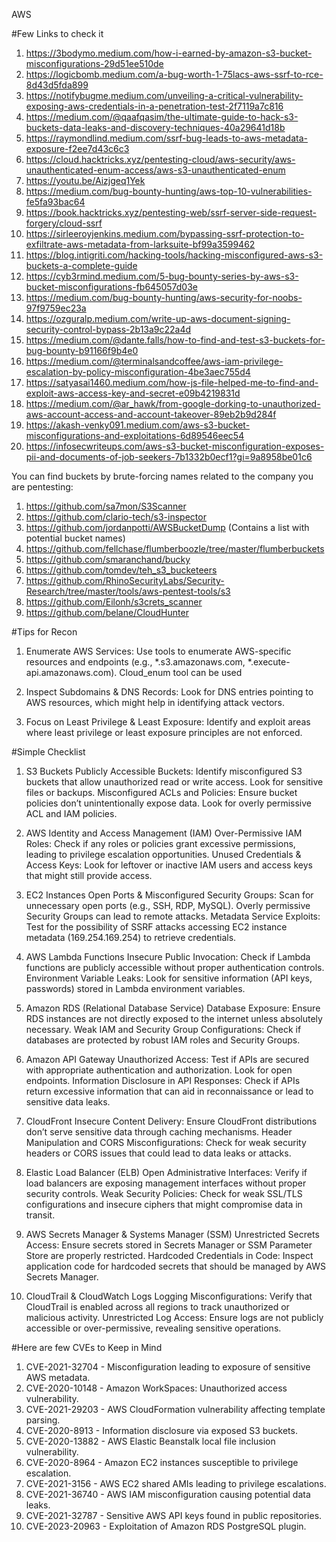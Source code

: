 AWS 

#Few Links to check it 
1. https://3bodymo.medium.com/how-i-earned-by-amazon-s3-bucket-misconfigurations-29d51ee510de
2. https://logicbomb.medium.com/a-bug-worth-1-75lacs-aws-ssrf-to-rce-8d43d5fda899
3. https://notifybugme.medium.com/unveiling-a-critical-vulnerability-exposing-aws-credentials-in-a-penetration-test-2f7119a7c816
4. https://medium.com/@qaafqasim/the-ultimate-guide-to-hack-s3-buckets-data-leaks-and-discovery-techniques-40a29641d18b
5. https://raymondlind.medium.com/ssrf-bug-leads-to-aws-metadata-exposure-f2ee7d43c6c3
6. https://cloud.hacktricks.xyz/pentesting-cloud/aws-security/aws-unauthenticated-enum-access/aws-s3-unauthenticated-enum
7. https://youtu.be/Aizjgeq1Yek
8. https://medium.com/bug-bounty-hunting/aws-top-10-vulnerabilities-fe5fa93bac64
9. https://book.hacktricks.xyz/pentesting-web/ssrf-server-side-request-forgery/cloud-ssrf
10. https://sirleeroyjenkins.medium.com/bypassing-ssrf-protection-to-exfiltrate-aws-metadata-from-larksuite-bf99a3599462
11. https://blog.intigriti.com/hacking-tools/hacking-misconfigured-aws-s3-buckets-a-complete-guide
12. https://cyb3rmind.medium.com/5-bug-bounty-series-by-aws-s3-bucket-misconfigurations-fb645057d03e
13. https://medium.com/bug-bounty-hunting/aws-security-for-noobs-97f9759ec23a
14. https://ozguralp.medium.com/write-up-aws-document-signing-security-control-bypass-2b13a9c22a4d
15. https://medium.com/@dante.falls/how-to-find-and-test-s3-buckets-for-bug-bounty-b91166f9b4e0
16. https://medium.com/@terminalsandcoffee/aws-iam-privilege-escalation-by-policy-misconfiguration-4be3aec755d4
17. https://satyasai1460.medium.com/how-js-file-helped-me-to-find-and-exploit-aws-access-key-and-secret-e09b4219831d
18. https://medium.com/@ar_hawk/from-google-dorking-to-unauthorized-aws-account-access-and-account-takeover-89eb2b9d284f
19. https://akash-venky091.medium.com/aws-s3-bucket-misconfigurations-and-exploitations-6d89546eec54
20. https://infosecwriteups.com/aws-s3-bucket-misconfiguration-exposes-pii-and-documents-of-job-seekers-7b1332b0ecf1?gi=9a8958be01c6



You can find buckets by brute-forcing names related to the company you are pentesting:

1. https://github.com/sa7mon/S3Scanner
2. https://github.com/clario-tech/s3-inspector
3. https://github.com/jordanpotti/AWSBucketDump (Contains a list with potential bucket names)
4. https://github.com/fellchase/flumberboozle/tree/master/flumberbuckets
5. https://github.com/smaranchand/bucky
6. https://github.com/tomdev/teh_s3_bucketeers
7. https://github.com/RhinoSecurityLabs/Security-Research/tree/master/tools/aws-pentest-tools/s3
8. https://github.com/Eilonh/s3crets_scanner
9. https://github.com/belane/CloudHunter



#Tips for Recon
1. Enumerate AWS Services: Use tools to enumerate AWS-specific resources and endpoints (e.g., *.s3.amazonaws.com, *.execute-api.amazonaws.com).
	Cloud_enum tool can be used

2. Inspect Subdomains & DNS Records: Look for DNS entries pointing to AWS resources, which might help in identifying attack vectors.

3. Focus on Least Privilege & Least Exposure: Identify and exploit areas where least privilege or least exposure principles are not enforced.

#Simple Checklist
1. S3 Buckets
Publicly Accessible Buckets: Identify misconfigured S3 buckets that allow unauthorized read or write access. Look for sensitive files or backups.
Misconfigured ACLs and Policies: Ensure bucket policies don’t unintentionally expose data. Look for overly permissive ACL and IAM policies.

2. AWS Identity and Access Management (IAM)
Over-Permissive IAM Roles: Check if any roles or policies grant excessive permissions, leading to privilege escalation opportunities.
Unused Credentials & Access Keys: Look for leftover or inactive IAM users and access keys that might still provide access.

3. EC2 Instances
Open Ports & Misconfigured Security Groups: Scan for unnecessary open ports (e.g., SSH, RDP, MySQL). Overly permissive Security Groups can lead to remote attacks.
Metadata Service Exploits: Test for the possibility of SSRF attacks accessing EC2 instance metadata (169.254.169.254) to retrieve credentials.

4. AWS Lambda Functions
Insecure Public Invocation: Check if Lambda functions are publicly accessible without proper authentication controls.
Environment Variable Leaks: Look for sensitive information (API keys, passwords) stored in Lambda environment variables.

5. Amazon RDS (Relational Database Service)
Database Exposure: Ensure RDS instances are not directly exposed to the internet unless absolutely necessary.
Weak IAM and Security Group Configurations: Check if databases are protected by robust IAM roles and Security Groups.

6. Amazon API Gateway
Unauthorized Access: Test if APIs are secured with appropriate authentication and authorization. Look for open endpoints.
Information Disclosure in API Responses: Check if APIs return excessive information that can aid in reconnaissance or lead to sensitive data leaks.

7. CloudFront
Insecure Content Delivery: Ensure CloudFront distributions don’t serve sensitive data through caching mechanisms.
Header Manipulation and CORS Misconfigurations: Check for weak security headers or CORS issues that could lead to data leaks or attacks.

8. Elastic Load Balancer (ELB)
Open Administrative Interfaces: Verify if load balancers are exposing management interfaces without proper security controls.
Weak Security Policies: Check for weak SSL/TLS configurations and insecure ciphers that might compromise data in transit.

9. AWS Secrets Manager & Systems Manager (SSM)
Unrestricted Secrets Access: Ensure secrets stored in Secrets Manager or SSM Parameter Store are properly restricted.
Hardcoded Credentials in Code: Inspect application code for hardcoded secrets that should be managed by AWS Secrets Manager.

10. CloudTrail & CloudWatch Logs
Logging Misconfigurations: Verify that CloudTrail is enabled across all regions to track unauthorized or malicious activity.
Unrestricted Log Access: Ensure logs are not publicly accessible or over-permissive, revealing sensitive operations.


#Here are few CVEs to Keep in Mind
1. CVE-2021-32704 - Misconfiguration leading to exposure of sensitive AWS metadata.
2. CVE-2020-10148 - Amazon WorkSpaces: Unauthorized access vulnerability.
3. CVE-2021-29203 - AWS CloudFormation vulnerability affecting template parsing.
4. CVE-2020-8913 - Information disclosure via exposed S3 buckets.
5. CVE-2020-13882 - AWS Elastic Beanstalk local file inclusion vulnerability.
6. CVE-2020-8964 - Amazon EC2 instances susceptible to privilege escalation.
7. CVE-2021-3156 - AWS EC2 shared AMIs leading to privilege escalations.
8. CVE-2021-36740 - AWS IAM misconfiguration causing potential data leaks.
9. CVE-2021-32787 - Sensitive AWS API keys found in public repositories.
10. CVE-2023-20963 - Exploitation of Amazon RDS PostgreSQL plugin.
